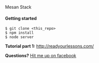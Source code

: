 Mesan Stack


#### Getting started
```
$ git clone <this_repo>
$ npm install
$ node server 
```


**Tutorial part 1:** http://readyourlessons.com/

**Questions?** [Hit me up on facebook](https://www.facebook.com/ashutosh.kr.upadhyay)
